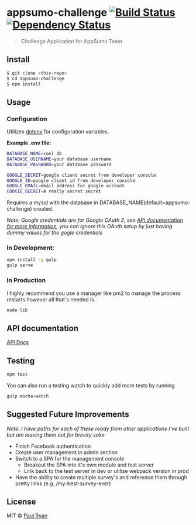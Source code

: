 # appsumo-challenge [![Build Status][travis-image]][travis-url] [![Dependency Status][daviddm-image]][daviddm-url]
> Challenge Application for AppSumo Team


## Install

```sh
$ git clone <this-repo>
$ cd appsumo-challenge
$ npm install
```


## Usage

### Configuration
Utilizes [dotenv](https://github.com/motdotla/dotenv) for configuration variables.

**Example .env file:**
```sh
DATABASE_NAME=cool_db
DATABASE_USERNAME=your database username
DATABASE_PASSWORD=your database password

GOOGLE_SECRET=google client secret from developer console
GOOGLE_ID=google client id from developer console
GOOGLE_EMAIL=email address for google account
COOKIE_SECRET=A really secret secret
```

Requires a mysql with the database in DATABASE_NAME(default=appsumo-challenge) created.  

_Note: Google credentials are for Google OAuth 2, see [API documentation for more information](https://github.com/paullryan/appsumo-challenge/tree/master/api#module_middleware/passport-google), you can ignore this OAuth setup by just having dummy values for the gogle credentials_

### In Development:

```sh
npm install -g gulp
gulp serve
```

### In Production

I highly recommend you use a manager like pm2 to manage the process restarts however all that's needed is.
```sh
node lib
```

## API documentation

[API Docs](api)

## Testing

```sh
npm test
```

You can also run a testing watch to quickly add more tests by running

```sh
gulp mocha-watch
```

## Suggested Future Improvements

_Note: I have paths for each of these ready from other applications I've built but am leaving them out for brevity sake_

* Finish Facebook authentication
* Create user management in admin section
* Switch to a SPA for the management console
  * Breakout the SPA into it's own module and test server
  * Link back to the test server in dev or utilize webpack version in prod
* Have the ability to create multiple survey's and reference them through pretty links (e.g. <server>/my-best-survey-ever)

## License

MIT © [Paul Ryan](http://simplycomplex.co)


[travis-image]: https://travis-ci.org/paullryan/appsumo-challenge.svg?branch=master
[travis-url]: https://travis-ci.org/paullryan/appsumo-challenge
[daviddm-image]: https://david-dm.org/paullryan/appsumo-challenge.svg?theme=shields.io
[daviddm-url]: https://david-dm.org/paullryan/appsumo-challenge
